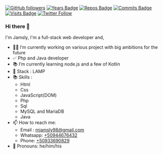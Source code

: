 [![GitHub followers](https://img.shields.io/github/followers/jamslylm?style=social)]()
[![Years Badge](https://badges.pufler.dev/years/jamslylm)]()
[![Repos Badge](https://badges.pufler.dev/repos/jamslylm)]()
[![Commits Badge](https://badges.pufler.dev/commits/monthly/jamslylm)]()
[![Visits Badge](https://badges.pufler.dev/visits/jamslylm/JLessCode)]()
[![Twitter Follow](https://img.shields.io/twitter/follow/jamslylm?style=social)](https://twitter.com/jamslylm)

<!--
**jamslylm/jamslylm** is a ✨ _special_ ✨ repository because its `README.md` (this file) appears on your GitHub profile.

👯 I’m looking to collaborate on ...
 🤔 I’m looking for help with ...
 💬 Ask me about ...
-->

### Hi there 👋

I'm Jamsly, I'm a full-stack web developer and,

- 👨‍💻 I’m currently working on various project with big ambitions for the future
- ✅ Php and Java developer
- 📚 I’m currently learning node.js and a few of Kotlin
- 🧰 Stack : LAMP
- 📚 Skills :
  - Html
  - Css
  - JavaScript(DOM)
  - Php
  - Sql
  - MySQL and MariaDB
  - Java
- 📫 How to reach me: 
  - Email : [mjamsly98@gmail.com](mailto:mjamsly98@gmail.com)
  - Whatsapp: [+50944676432](tel:50944676432)
  - Phone: [+50933690829](tel:50933690829)
- 👨 Pronouns: he/him/his
<!-- ⚡ Fun fact: ...-->

